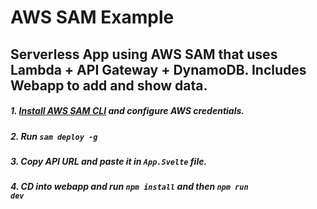 # AWS SAM Example
## Serverless App using AWS SAM that uses Lambda + API Gateway + DynamoDB. Includes Webapp to add and show data. 

##### 1. [Install AWS SAM CLI](https://docs.aws.amazon.com/serverless-application-model/latest/developerguide/serverless-sam-cli-install.html) and configure AWS credentials.
##### 2. Run <code>sam deploy -g</code>
##### 3. Copy API URL and paste it in <code>App.Svelte</code> file. 
##### 4. CD into webapp and run <code>npm install</code> and then <code>npm run dev</code>

